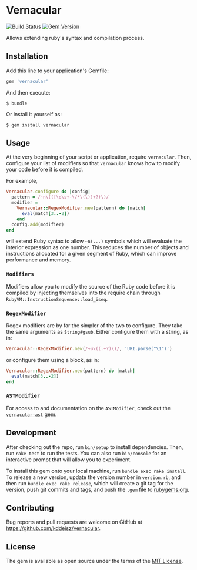 # Vernacular

[![Build Status](https://travis-ci.org/kddeisz/vernacular.svg?branch=master)](https://travis-ci.org/kddeisz/vernacular)
[![Gem Version](https://img.shields.io/gem/v/vernacular.svg)](https://rubygems.org/gems/vernacular)

Allows extending ruby's syntax and compilation process.

## Installation

Add this line to your application's Gemfile:

```ruby
gem 'vernacular'
```

And then execute:

    $ bundle

Or install it yourself as:

    $ gem install vernacular

## Usage

At the very beginning of your script or application, require `vernacular`. Then, configure your list of modifiers so that `vernacular` knows how to modify your code before it is compiled.

For example,

```ruby
Vernacular.configure do |config|
  pattern = /~n\(([\d\s+-\/*\(\)]+?)\)/
  modifier =
    Vernacular::RegexModifier.new(pattern) do |match|
      eval(match[3..-2])
    end
  config.add(modifier)
end
```

will extend Ruby syntax to allow `~n(...)` symbols which will evaluate the interior expression as one number. This reduces the number of objects and instructions allocated for a given segment of Ruby, which can improve performance and memory.

### `Modifiers`

Modifiers allow you to modify the source of the Ruby code before it is compiled by injecting themselves into the require chain through `RubyVM::InstructionSequence::load_iseq`.

### `RegexModifier`

Regex modifiers are by far the simpler of the two to configure. They take the same arguments as `String#gsub`. Either configure them with a string, as in:

```ruby
Vernacular::RegexModifier.new(/~u\((.+?)\)/, 'URI.parse("\1")')
```

or configure them using a block, as in:

```ruby
Vernacular::RegexModifier.new(pattern) do |match|
  eval(match[3..-2])
end
```

### `ASTModifier`

For access to and documentation on the `ASTModifier`, check out the [`vernacular-ast`](https://github.com/kddeisz/vernacular-ast) gem.

## Development

After checking out the repo, run `bin/setup` to install dependencies. Then, run `rake test` to run the tests. You can also run `bin/console` for an interactive prompt that will allow you to experiment.

To install this gem onto your local machine, run `bundle exec rake install`. To release a new version, update the version number in `version.rb`, and then run `bundle exec rake release`, which will create a git tag for the version, push git commits and tags, and push the `.gem` file to [rubygems.org](https://rubygems.org).

## Contributing

Bug reports and pull requests are welcome on GitHub at https://github.com/kddeisz/vernacular.

## License

The gem is available as open source under the terms of the [MIT License](http://opensource.org/licenses/MIT).

